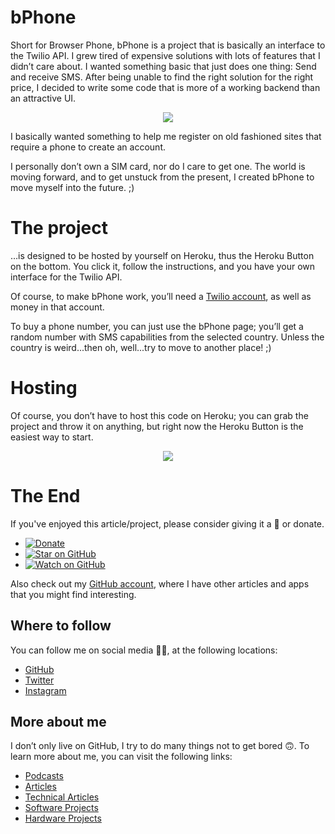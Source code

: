 # bPhone

Short for Browser Phone, bPhone is a project that is basically an interface to the Twilio API. I grew tired of expensive solutions with lots of features that I didn’t care about. I wanted something basic that just does one thing: Send and receive SMS. After being unable to find the right solution for the right price, I decided to write some code that is more of a working backend than an attractive UI.

<div align="center"><img src="https://github.com/davidgatti/bPhone/blob/assets/mainScreen.png"></div>

I basically wanted something to help me register on old fashioned sites that require a phone to create an account.

I personally don’t own a SIM card, nor do I care to get one. The world is moving forward, and to get unstuck from the present, I created bPhone to move myself into the future. ;)

# The project

…is designed to be hosted by yourself on Heroku, thus the Heroku Button on the bottom. You click it, follow the instructions, and you have your own interface for the Twilio API.

Of course, to make bPhone work, you’ll need a [Twilio account](https://www.twilio.com), as well as money in that account.

To buy a phone number, you can just use the bPhone page; you’ll get a random number with SMS capabilities from the selected country. Unless the country is weird...then oh, well...try to move to another place! ;)

# Hosting

Of course, you don’t have to host this code on Heroku; you can grab the project and throw it on anything, but right now the Heroku Button is the easiest way to start.

<div align="center"><a href="https://heroku.com/deploy?template=https://github.com/davidgatti/bPhone" target="_blank"><img src="https://www.herokucdn.com/deploy/button.svg"></a></div>

# The End

If you've enjoyed this article/project, please consider giving it a 🌟 or donate.

- [![Donate](https://img.shields.io/badge/Donate-PayPal-green.svg)](https://www.paypal.me/gattidavid/25)
- [![Star on GitHub](https://img.shields.io/github/stars/davidgatti/bPhone.svg?style=social)](https://github.com/davidgatti/How-to-Stream-Movies-using-NodeJS/stargazers)
- [![Watch on GitHub](https://img.shields.io/github/watchers/davidgatti/bPhone.svg?style=social)](https://github.com/davidgatti/How-to-Stream-Movies-using-NodeJS/watchers)

Also check out my [GitHub account](https://github.com/davidgatti), where I have other articles and apps that you might find interesting.

## Where to follow

You can follow me on social media 🐙😇, at the following locations:

- [GitHub](https://github.com/davidgatti)
- [Twitter](https://twitter.com/dawidgatti)
- [Instagram](https://www.instagram.com/gattidavid/)

## More about me

I don’t only live on GitHub, I try to do many things not to get bored 🙃. To learn more about me, you can visit the following links:

- [Podcasts](http://david.gatti.pl/podcasts)
- [Articles](http://david.gatti.pl/articles)
- [Technical Articles](http://david.gatti.pl/technical_articles)
- [Software Projects](http://david.gatti.pl/software_projects)
- [Hardware Projects](http://david.gatti.pl/hardware_projects)
